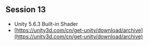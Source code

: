 
## Session 13

- Unity 5.6.3 Built-in Shader
- [https://unity3d.com/cn/get-unity/download/archive](https://unity3d.com/cn/get-unity/download/archive)





